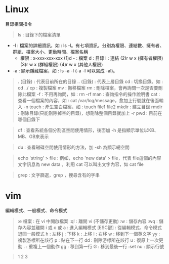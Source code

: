 # Linux

目錄相關指令
> ls : 目錄下的檔案清單
- -l : 檔案的詳細資訊，如 : ls -l。有七項資訊，分別為權限、連結數、擁有者、群組、檔案大小、更動時間、檔案名稱
    - 權限 : x-xxx-xxx-xxx
 (1)d 
    \- : 檔案 
    d : 目錄
    l : 連結
     (2)r w x (擁有者權限)  
     (3)r w x (群組權限)
     (4)r w x (其他人權限)
- -a : 顯示隱藏檔案，如 : ls -a -l (-a -l 可以寫成 -al)。
>. (目錄) : 代表目前所在的目錄
>.\. (目錄) : 代表上層目錄
>cd : 切換目錄。如 : cd ../
>cp : 複製檔案
>mv : 搬移檔案
>rm : 刪除檔案，會再詢問一次是否要刪除此檔案
>-f : 不用再詢問，如 : rm -rf
>man : 查詢指令的操作說明書
>cat : 查看一個檔案的內容，如 : cat /var/log/message，愈加上行號就在後面輸入 -n
>touch : 產生空白檔案，如 : touch file1 file2
>mkdir : 建立目錄
>rmdir : 刪除目錄(只能刪除掉空的目錄)，想刪除整個目錄就加上 -r
>pwd : 目前在哪個目錄下

> df : 查看系統各個分割區空間使用情形，後面加 -h 是指顯示單位以KB、MB、GB來表示

> du : 查看磁碟空間使用情形的方法，加 -sh 為顯示總空間 

> echo 'string' > file : 例如，echo 'new data' > file，代表 file這個的內容文字訊息為 new data ，利用 cat 可以叫出文字內容，如 cat file

> grep : 文字篩選，grep <string> ，搜尋含有<string>的字串

# vim
編輯模式、一般模式、命令模式
>:e 檔案 : 在 vi 中開啟檔案
>:q! : 離開 vi (不儲存更動)
>:w : 儲存內容
>:wq : 儲存內容並離開
>i 或 o 或 a : 進入編輯模式
>[ESC鍵] : 從編輯模式、命令模式退回一般模式
>h : 左移
>j : 下移
>k : 上移
>l : 右移
>w : 移到下一個英文字
>yy : 複製游標所在該行
>p : 貼在下一行
>dd : 刪除游標所在該行
>u : 復原上一次更動
>. : 重複上一個動作
>gg : 移到第一行
>G : 移到最後一行
>:set nu : 顯示行號

 > 1
 > 2
 > 3
 
 
 
 
